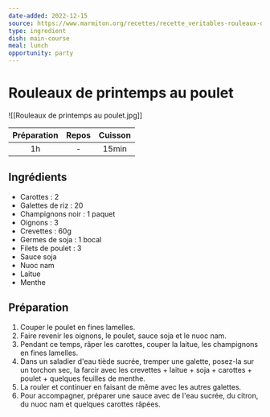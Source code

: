 ```yaml
---
date-added: 2022-12-15
source: https://www.marmiton.org/recettes/recette_veritables-rouleaux-de-printemps-au-poulet_31415.aspx
type: ingredient
dish: main-course
meal: lunch
opportunity: party
---
```


# Rouleaux de printemps au poulet

![[Rouleaux de printemps au poulet.jpg]]

| Préparation | Repos | Cuisson |
|:-----------:|:-----:|:-------:|
|     1h      |   -   |  15min  |

## Ingrédients

- Carottes : 2
- Galettes de riz : 20
- Champignons noir : 1 paquet
- Oignons : 3
- Crevettes : 60g
- Germes de soja : 1 bocal
- Filets de poulet : 3
- Sauce soja
- Nuoc nam
- Laitue
- Menthe

## Préparation

1. Couper le poulet en fines lamelles.
2. Faire revenir les oignons, le poulet, sauce soja et le nuoc nam.
3. Pendant ce temps, râper les carottes, couper la laitue, les champignons en fines lamelles.
4. Dans un saladier d'eau tiède sucrée, tremper une galette, posez-la sur un torchon sec, la farcir avec les crevettes + laitue + soja + carottes + poulet + quelques feuilles de menthe.
5. La rouler et continuer en faisant de même avec les autres galettes.
6. Pour accompagner, préparer une sauce avec de l'eau sucrée, du citron, du nuoc nam et quelques carottes râpées.
